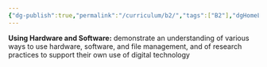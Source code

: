 ```yaml
---
{"dg-publish":true,"permalink":"/curriculum/b2/","tags":["B2"],"dgHomeLink":false}
---
```


**Using Hardware and Software:** demonstrate an understanding of various ways to use hardware, software, and file management, and of research practices to support their own use of digital technology